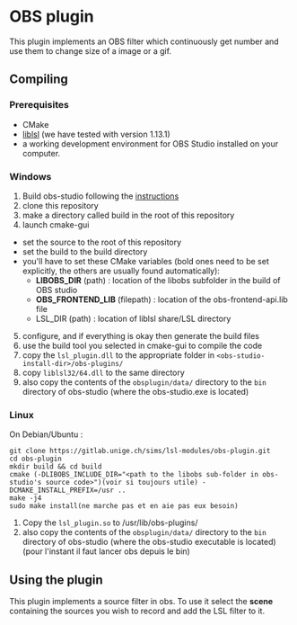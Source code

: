 OBS plugin
==========

This plugin implements an OBS filter which continuously get number and use them to change size of a image or a gif.

## Compiling
### Prerequisites
- CMake
- [liblsl](https://github.com/sccn/liblsl/releases/) (we have tested with version 1.13.1)
- a working development environment for OBS Studio installed on your computer.

### Windows
1. Build obs-studio following the [instructions](https://obsproject.com/wiki/install-instructions#windows-build-directions)
2. clone this repository
3. make a directory called build in the root of this repository
4. launch cmake-gui
  - set the source to the root of this repository
  - set the build to the build directory
  - you'll have to set these CMake variables (bold ones need to be set explicitly, the others are usually found automatically):
    - **LIBOBS_DIR** (path) : location of the libobs subfolder in the build of OBS studio
    - **OBS_FRONTEND_LIB** (filepath) : location of the obs-frontend-api.lib file
    - LSL\_DIR (path) : location of liblsl share/LSL directory
5. configure, and if everything is okay then generate the build files
6. use the build tool you selected in cmake-gui to compile the code
7. copy the `lsl_plugin.dll` to the appropriate folder in `<obs-studio-install-dir>/obs-plugins/`
8. copy `liblsl32/64.dll` to the same directory
9. also copy the contents of the `obsplugin/data/` directory to the `bin` directory of obs-studio (where the obs-studio.exe is located)

### Linux
On Debian/Ubuntu :  
```
git clone https://gitlab.unige.ch/sims/lsl-modules/obs-plugin.git
cd obs-plugin
mkdir build && cd build
cmake (-DLIBOBS_INCLUDE_DIR="<path to the libobs sub-folder in obs-studio's source code>")(voir si toujours utile) -DCMAKE_INSTALL_PREFIX=/usr ..
make -j4
sudo make install(ne marche pas et en aie pas eux besoin)
```
1. Copy the `lsl_plugin.so` to /usr/lib/obs-plugins/
2. also copy the contents of the `obsplugin/data/` directory to the `bin` directory of obs-studio (where the obs-studio executable is located)
(pour l'instant il faut lancer obs depuis le bin)
## Using the plugin
This plugin implements a source filter in obs. To use it select the **scene** containing the sources you wish to record and add the LSL filter to it.

